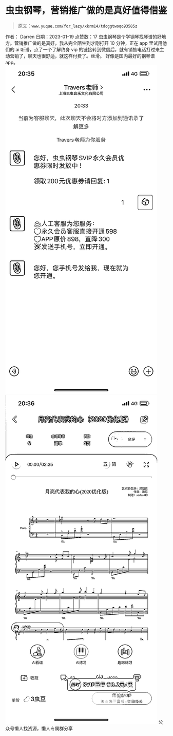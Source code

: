 # 虫虫钢琴，营销推广做的是真好值得借鉴

> 原文：[`www.yuque.com/for_lazy/xkrm14/tdcggtwoqo93585z`](https://www.yuque.com/for_lazy/xkrm14/tdcggtwoqo93585z)

<ne-p id="u78816df8" data-lake-id="u78816df8"><ne-text id="uf7f621b9">作者： Darren</ne-text></ne-p> <ne-p id="u14c5b727" data-lake-id="u14c5b727"><ne-text id="uc4c4885b">日期：2023-01-19</ne-text></ne-p> <ne-p id="u0154883b" data-lake-id="u0154883b"><ne-text id="u9ec9ce32">点赞数：</ne-text><ne-text id="u2acbe451" ne-bold="true">17</ne-text></ne-p> <ne-hole id="u2bde97d3" data-lake-id="u2bde97d3"><ne-card data-card-name="hr" data-card-type="block" id="GB3q0" data-event-boundary="card"><ne-p id="u44e18219" data-lake-id="u44e18219"><ne-text id="uf8ca1e7c">虫虫钢琴是个学钢琴找琴谱的好地方。营销推广做的是真好，我从完全陌生到才刚打开 10 分钟，正在 app 里试用他们的 ai 听谱，点了一个了解终身 vip 的链接转到微信后，就有销售电话打过来主动营销了，聊天也很舒适，就这样付费了。丝滑。</ne-text> <ne-text id="ub90afff3">好像是国内最好的钢琴谱 app。</ne-text></ne-p> <ne-p id="udad2ac3f" data-lake-id="udad2ac3f"><ne-card data-card-name="image" data-card-type="inline" id="FDFyw" data-event-boundary="card">![](img/d907be08eeaaa8dd036344c9db35ba4f.png)</ne-card></ne-p> <ne-p id="u3447b6dc" data-lake-id="u3447b6dc"><ne-card data-card-name="image" data-card-type="inline" id="B4oDX" data-event-boundary="card">![](img/5b07f29b9ab8009c490bb226e70491eb.png)</ne-card></ne-p> <ne-hole id="u9e948cae" data-lake-id="u9e948cae"><ne-card data-card-name="hr" data-card-type="block" id="hOIZN" data-event-boundary="card"><ne-p id="u98d9ceb5" data-lake-id="u98d9ceb5"><ne-text id="u95b33f30">公众号懒人找资源，懒人专属群分享</ne-text></ne-p></ne-card></ne-hole></ne-card></ne-hole>